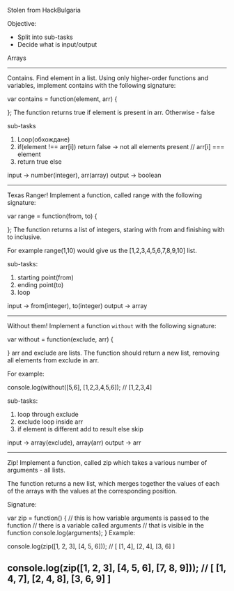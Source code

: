 Stolen from HackBulgaria

Objective:
 - Split into sub-tasks
 - Decide what is input/output

Arrays


-----------------------------
Contains. Find element in a list.
Using only higher-order functions and variables, implement contains with the following signature:

var contains = function(element, arr) {

};
The function returns true if element is present in arr. Otherwise - false

sub-tasks

1. Loop(обхождане)
2. if(element !== arr[i]) return false -> not all elements present // arr[i] === element
3. return true else

input -> number(integer), arr(array)
output -> boolean

-----------------------------

Texas Ranger!
Implement a function, called range with the following signature:

var range = function(from, to) {

};
The function returns a list of integers, staring with from and finishing with to inclusive.

For example range(1,10) would give us the [1,2,3,4,5,6,7,8,9,10] list.

sub-tasks:
1. starting point(from)
2. ending point(to)
3. loop

input -> from(integer), to(integer)
output -> array

-----------------------------

Without them!
Implement a function `without` with the following signature:

var without = function(exclude, arr) {

}
arr and exclude are lists. The function should return a new list, removing all elements from exclude in arr.

For example:

console.log(without([5,6], [1,2,3,4,5,6]); // [1,2,3,4]

sub-tasks:
1. loop through exclude
2. exclude loop inside arr
3. if element is different add to result else skip

input -> array(exclude), array(arr)
output -> arr

-----------------------------
Zip!
Implement a function, called zip which takes a various number of arguments - all lists.

The function returns a new list, which merges together the values of each of the arrays with the values at the corresponding position.

Signature:

var zip = function() {
  // this is how variable arguments is passed to the function
  // there is a variable called arguments
  // that is visible in the function
  console.log(arguments);
}
Example:

console.log(zip([1, 2, 3], [4, 5, 6]));
// [ [1, 4], [2, 4], [3, 6] ]

console.log(zip([1, 2, 3], [4, 5, 6], [7, 8, 9]));
// [ [1, 4, 7], [2, 4, 8], [3, 6, 9] ]
-----------------------------

